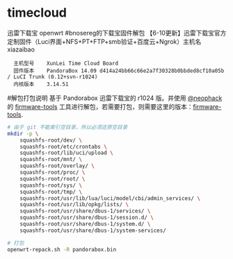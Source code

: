 # timecloud
  迅雷下载宝 openwrt
#bnosereg的下载宝固件解包
  【6-10更新】迅雷下载宝官方定制固件（Luci界面+NFS+PT+FTP+smb验证+百度云+Ngrok）主机名	xiazaibao
  ```
    主机型号	XunLei Time Cloud Board
    固件版本	PandoraBox 14.09 d414a24bb66c66e2a7f30328b0bbded8cf10a05b / LuCI Trunk (0.12+svn-r1024)
    内核版本	3.14.51
   ```
#解包打包说明
基于 Pandorabox 迅雷下载宝的 r1024 版。并使用 [@neophack](https://github.com/neophack) 的 [firmware-tools](https://github.com/neophack/firmware-tools) 工具进行解包，若需要打包，则需要这里的版本：[firmware-tools](https://github.com/neophack/firmware-tools).

```bash
# 由于 git 不能索引空目录，所以必须还原空目录
mkdir -p \
	squashfs-root/dev/ \
	squashfs-root/etc/crontabs \
	squashfs-root/lib/uci/upload \
	squashfs-root/mnt/ \
	squashfs-root/overlay/ \
	squashfs-root/proc/ \
	squashfs-root/root/ \
	squashfs-root/sys/ \
	squashfs-root/tmp/ \
	squashfs-root/usr/lib/lua/luci/model/cbi/admin_services/ \
	squashfs-root/usr/lib/opkg/lists/ \
	squashfs-root/usr/share/dbus-1/services/ \
	squashfs-root/usr/share/dbus-1/session.d/ \
	squashfs-root/usr/share/dbus-1/system.d/ \
	squashfs-root/usr/share/dbus-1/system-services/

# 打包
openwrt-repack.sh -R pandorabox.bin
```
